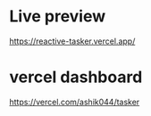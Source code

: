# Live preview

https://reactive-tasker.vercel.app/

# vercel dashboard

https://vercel.com/ashik044/tasker
